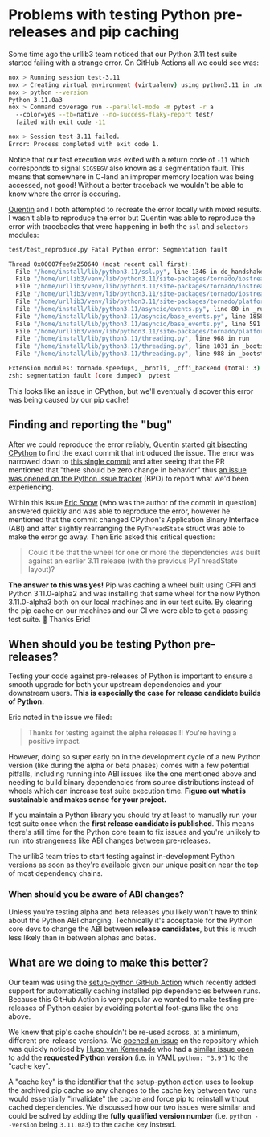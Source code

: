 # Problems with testing Python pre-releases and pip caching

Some time ago the urllib3 team noticed that our Python 3.11 test suite started failing with a strange error. On GitHub Actions all we could see was:

```bash
nox > Running session test-3.11
nox > Creating virtual environment (virtualenv) using python3.11 in .nox/test-3-11
nox > python --version
Python 3.11.0a3
nox > Command coverage run --parallel-mode -m pytest -r a
  --color=yes --tb=native --no-success-flaky-report test/
  failed with exit code -11

nox > Session test-3.11 failed.
Error: Process completed with exit code 1.
```

Notice that our test execution was exited with a return code of `-11` which corresponds to signal `SIGSEGV` also known as a segmentation fault. This means that somewhere in C-land an improper memory location was being accessed, not good! Without a better traceback we wouldn't be able to know where the error is occuring.

[Quentin](https://github.com/pquentin) and I both attempted to recreate the error locally with mixed results. I wasn't able to reproduce the error but Quentin was able to reproduce the error with tracebacks that were happening in both the `ssl` and `selectors` modules:

```bash
test/test_reproduce.py Fatal Python error: Segmentation fault

Thread 0x00007fee9a250640 (most recent call first):
  File "/home/install/lib/python3.11/ssl.py", line 1346 in do_handshake
  File "/home/urllib3/venv/lib/python3.11/site-packages/tornado/iostream.py", line 1391 in _do_ssl_handshake
  File "/home/urllib3/venv/lib/python3.11/site-packages/tornado/iostream.py", line 1478 in _handle_read
  File "/home/urllib3/venv/lib/python3.11/site-packages/tornado/iostream.py", line 696 in _handle_events
  File "/home/urllib3/venv/lib/python3.11/site-packages/tornado/platform/asyncio.py", line 189 in _handle_events
  File "/home/install/lib/python3.11/asyncio/events.py", line 80 in _run
  File "/home/install/lib/python3.11/asyncio/base_events.py", line 1858 in _run_once
  File "/home/install/lib/python3.11/asyncio/base_events.py", line 591 in run_forever
  File "/home/urllib3/venv/lib/python3.11/site-packages/tornado/platform/asyncio.py", line 199 in start
  File "/home/install/lib/python3.11/threading.py", line 968 in run
  File "/home/install/lib/python3.11/threading.py", line 1031 in _bootstrap_inner
  File "/home/install/lib/python3.11/threading.py", line 988 in _bootstrap

Extension modules: tornado.speedups, _brotli, _cffi_backend (total: 3)
zsh: segmentation fault (core dumped)  pytest
```

This looks like an issue in CPython, but we'll eventually discover this error was being caused by our pip cache!

## Finding and reporting the "bug"

After we could reproduce the error reliably, Quentin started [git bisecting CPython](https://www.metaltoad.com/blog/beginners-guide-git-bisect-process-elimination) to find the exact commit that introduced the issue. The error was narrowed down to [this single commit](https://github.com/python/cpython/commit/32a67246b0d1e08cd50fc3bfa58052cfeb515b2e) and after seeing that the PR mentioned that "there should be zero change in behavior" thus [an issue was opened on the Python issue tracker](https://bugs.python.org/issue46320) (BPO) to report what we'd been experiencing.

Within this issue [Eric Snow](https://github.com/ericsnowcurrently) (who was the author of the commit in question) answered quickly and was able to reproduce the error, however he mentioned that the commit changed CPython's Application Binary Interface (ABI) and after slightly rearranging the `PyThreadState` struct was able to make the error go away. Then Eric asked this critical question:

> Could it be that the wheel for one or more the dependencies was built against an earlier 3.11 release (with the previous PyThreadState layout)?

**The answer to this was yes!** Pip was caching a wheel built using CFFI and Python 3.11.0-alpha2 and was installing that same wheel for the now Python 3.11.0-alpha3 both on our local machines and in our test suite. By clearing the pip cache on our machines and our CI we were able to get a passing test suite. 🎉 Thanks Eric!

## When should you be testing Python pre-releases?

Testing your code against pre-releases of Python is important to ensure a smooth upgrade for both your upstream dependencies and your downstream users. **This is especially the case for release candidate builds of Python.**

Eric noted in the issue we filed:

> Thanks for testing against the alpha releases!!!  You're having a positive impact.

However, doing so super early on in the development cycle of a new Python version (like during the alpha or beta phases) comes with a few potential pitfalls, including running into ABI issues like the one mentioned above and needing to build binary dependencies from source distributions instead of wheels which can increase test suite execution time. **Figure out what is sustainable and makes sense for your project.**

If you maintain a Python library you should try at least to manually run your test suite once when the **first release candidate is published**. This means there's still time for the Python core team to fix issues and you're unlikely to run into strangeness like ABI changes between pre-releases.

The urllib3 team tries to start testing against in-development Python versions as soon as they're available given our unique position near the top of most dependency chains.

### When should you be aware of ABI changes?

Unless you're testing alpha and beta releases you likely won't have to think about the Python ABI changing. Technically it's acceptable for the Python core devs to change the ABI between **release candidates**, but this is much less likely than in between alphas and betas.

## What are we doing to make this better?

Our team was using the [setup-python GitHub Action](https://github.com/actions/setup-python) which recently added support for automatically caching installed pip dependencies between runs. Because this GitHub Action is very popular we wanted to make testing pre-releases of Python easier by avoiding potential foot-guns like the one above.

We knew that pip's cache shouldn't be re-used across, at a minimum, different pre-release versions. We [opened an issue](https://github.com/actions/setup-python/issues/319) on the repository which was quickly noticed by [Hugo van Kemenade](https://github.com/hugovk) who had a [similar issue open](https://github.com/actions/setup-python/pull/303) to add the **requested Python version** (i.e. in YAML `python: "3.9"`) to the "cache key".

A "cache key" is the identifier that the setup-python action uses to lookup the archived pip cache so any changes to the cache key between two runs would essentially "invalidate" the cache and force pip to reinstall without cached dependencies. We discussed how our two issues were similar and could be solved by adding the **fully qualified version number** (i.e. `python --version` being `3.11.0a3`) to the cache key instead.
